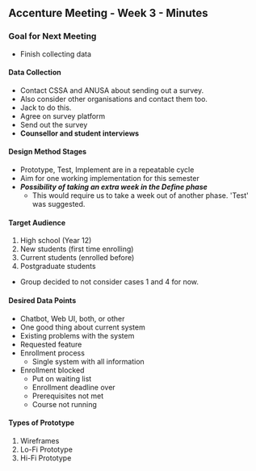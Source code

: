 ## Accenture Meeting - Week 3 - Minutes

### Goal for Next Meeting
* Finish collecting data


#### Data Collection
* Contact CSSA and ANUSA about sending out a survey. 
* Also consider other organisations and contact them too. 
* Jack to do this. 
* Agree on survey platform
* Send out the survey
* **Counsellor and student interviews**

#### Design Method Stages
* Prototype, Test, Implement are in a repeatable cycle
* Aim for one working implementation for this semester
* ***Possibility of taking an extra week in the Define phase***
  * This would require us to take a week out of another phase. 'Test' was suggested. 

#### Target Audience
1. High school (Year 12)
2. New students (first time enrolling)
3. Current students (enrolled before)
4. Postgraduate students

* Group decided to not consider cases 1 and 4 for now. 

#### Desired Data Points 
* Chatbot, Web UI, both, or other
* One good thing about current system
* Existing problems with the system
* Requested feature
* Enrollment process
  * Single system with all information
* Enrollment blocked
  * Put on waiting list
  * Enrollment deadline over
  * Prerequisites not met
  * Course not running

#### Types of Prototype
1. Wireframes
2. Lo-Fi Prototype
3. Hi-Fi Prototype

